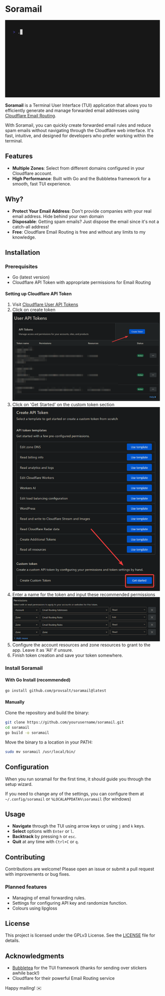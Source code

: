 # Soramail
<img alt="Demo of Soramail" src="assets/demo.gif" width="600" />

**Soramail** is a Terminal User Interface (TUI) application that allows you to efficiently generate and manage forwarded email addresses using [Cloudflare Email Routing](https://www.cloudflare.com/products/email-routing/).

With Soramail, you can quickly create forwarded email rules and reduce spam emails without navigating through the Cloudflare web interface. It's fast, intuitive, and designed for developers who prefer working within the terminal.

## Features

- **Multiple Zones**: Select from different domains configured in your Cloudflare account.
- **High Performance**: Built with Go and the Bubbletea framework for a smooth, fast TUI experience.

## Why?
- **Protect Your Email Address**: Don't provide companies with your real email address. Hide behind your own domain
- **Disposable**: Getting spam emails? Just dispose the email since it's not a catch-all address!
- **Free**: Cloudflare Email Routing is free and without any limits to my knowledge.

## Installation

### Prerequisites

- Go (latest version)
- Cloudflare API Token with appropriate permissions for Email Routing

#### Setting up Cloudflare API Token
1. Visit [Cloudflare User API Tokens](https://dash.cloudflare.com/profile/api-tokens)
2. Click on create token
![This is where you should click](assets/create.png)
3. Click on 'Get Started' on the custom token section
![This is where you find the button](assets/custom.png)
4. Enter a name for the token and input these recommended permissions
![Recommended permissions](assets/permissions.png)
5. Configure the account resources and zone resources to grant to the app. Leave it as 'All' if unsure.
6. Finish token creation and save your token somewhere.

### Install Soramail

#### With Go Install (recommended)

```bash
go install github.com/provsalt/soramail@latest
```

#### Manually

Clone the repository and build the binary:

```bash
git clone https://github.com/yourusername/soramail.git
cd soramail
go build -o soramail
```

Move the binary to a location in your PATH:

```bash
sudo mv soramail /usr/local/bin/
```

## Configuration
When you run soramail for the first time, it should guide you through the setup wizard. 

If you need to change any of the settings, you can configure them at `~/.config/soramail` or `%LOCALAPPDATA%\soramail` (for windows)

## Usage

- **Navigate** through the TUI using arrow keys or using `j` and `k` keys.
- **Select** options with `Enter` or `l`.
- **Backtrack** by pressing `h` or `esc`.
- **Quit** at any time with `Ctrl+C` or `q`.


## Contributing

Contributions are welcome! Please open an issue or submit a pull request with improvements or bug fixes.

### Planned features
- Managing of email forwarding rules.
- Settings for configuring API key and randomize function.
- Colours using lipgloss

## License

This project is licensed under the GPLv3 License. See the [LICENSE](./LICENSE) file for details.

## Acknowledgments

- [Bubbletea](https://github.com/charmbracelet/bubbletea) for the TUI framework (thanks for sending over stickers awhile back!)
- Cloudflare for their powerful Email Routing service

Happy mailing! ✉️